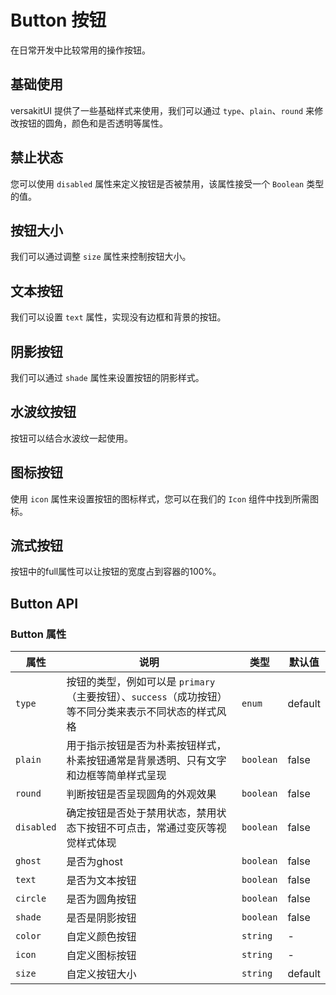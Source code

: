 # Button 按钮

<p>在日常开发中比较常用的操作按钮。</p>

## 基础使用

versakitUI 提供了一些基础样式来使用，我们可以通过 `type`、`plain`、`round` 来修改按钮的圆角，颜色和是否透明等属性。

<demo vue="../../example/button/base.vue"></demo>

## 禁止状态

您可以使用 `disabled` 属性来定义按钮是否被禁用，该属性接受一个 `Boolean` 类型的值。

<demo vue="../../example/button/disabled.vue"></demo>

## 按钮大小

我们可以通过调整 `size` 属性来控制按钮大小。

<demo vue="../../example/button/size.vue"></demo>

## 文本按钮

我们可以设置 `text` 属性，实现没有边框和背景的按钮。

<demo vue="../../example/button/text.vue"></demo>

## 阴影按钮

我们可以通过 `shade` 属性来设置按钮的阴影样式。

<demo vue="../../example/button/shadow.vue"></demo>

## 水波纹按钮

按钮可以结合水波纹一起使用。

<demo vue="../../example/button/ripple.vue"></demo>

## 图标按钮

使用 `icon` 属性来设置按钮的图标样式，您可以在我们的 `Icon` 组件中找到所需图标。

<demo vue="../../example/button/icon.vue"></demo>

## 流式按钮

按钮中的full属性可以让按钮的宽度占到容器的100%。

<demo vue="../../example/button/full.vue"></demo>

## Button API

### Button 属性

| 属性       | 说明                                                                                                  | 类型                                             | 默认值  |
| ---------- | ----------------------------------------------------------------------------------------------------- | ------------------------------------------------ | ------- |
| `type`     | 按钮的类型，例如可以是 `primary`（主要按钮）、`success`（成功按钮）等不同分类来表示不同状态的样式风格 | `enum`<Tool value="primary,info,warning,error"/> | default |
| `plain`    | 用于指示按钮是否为朴素按钮样式，朴素按钮通常是背景透明、只有文字和边框等简单样式呈现                  | `boolean`                                        | false   |
| `round`    | 判断按钮是否呈现圆角的外观效果                                                                        | `boolean`                                        | false   |
| `disabled` | 确定按钮是否处于禁用状态，禁用状态下按钮不可点击，常通过变灰等视觉样式体现                            | `boolean`                                        | false   |
| `ghost`    | 是否为ghost                                                                                           | `boolean`                                        | false   |
| `text`     | 是否为文本按钮                                                                                        | `boolean`                                        | false   |
| `circle`   | 是否为圆角按钮                                                                                        | `boolean`                                        | false   |
| `shade`    | 是否是阴影按钮                                                                                        | `boolean`                                        | false   |
| `color`    | 自定义颜色按钮                                                                                        | `string`                                         | -       |
| `icon`     | 自定义图标按钮                                                                                        | `string`                                         | -       |
| `size`     | 自定义按钮大小                                                                                        | `string`                                         | default |
